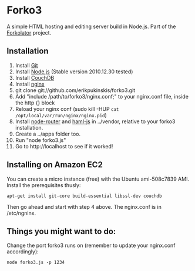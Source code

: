 Forko3
======

A simple HTML hosting and editing server build in Node.js. Part of the [Forkolator](http://forkolator.org) project.

Installation
------------

1. Install [Git](http://git-scm.com/)
2. Install [Node.js](http://nodejs.org/) (Stable version 2010.12.30 tested)
3. Install [CouchDB](http://couchdb.apache.org/)
4. Install [nginx](http://wiki.nginx.org/Main)
5. git clone git://github.com/erikpukinskis/forko3.git
6. Add "include /path/to/forko3/nginx.conf;" to your nginx.conf file, inside the http {} block
7. Reload your nginx conf (sudo kill -HUP `cat /opt/local/var/run/nginx/nginx.pid`)
8. Install [node-router](https://github.com/creationix/node-router) and [haml-js](https://github.com/creationix/haml-js) in ../vendor, relative to your forko3 installation.
9. Create a ../apps folder too.
10. Run "node forko3.js"
11. Go to http://localhost to see if it worked!

Installing on Amazon EC2
------------------------

You can create a micro instance (free) with the Ubuntu ami-508c7839 AMI. Install the prerequisites thusly:

    apt-get install git-core build-essential libssl-dev couchdb
    
Then go ahead and start with step 4 above.  The nginx.conf is in /etc/ngninx.

Things you might want to do:
----------------------------
    
Change the port forko3 runs on (remember to update your nginx.conf accordingly):

    node forko3.js -p 1234
